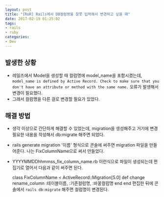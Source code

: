 ```yaml
---
layout: post
title: "[RoR] Rails에서 DB컬럼명을 잘못 입력해서 변경하고 싶을 때"
date: 2017-02-19 01:25:02
tags:
- rails
- ruby
categories:
- Dev
---
```


## 발생한 상황

* 레일즈에서 Model을 생성할 때 컬럼명에 model_name을 포함시켰는데, `model_name is defined by Active Record. Check to make sure that you don't have an attribute or method with the same name.` 오류가 발생해서 변경이 필요했다.
* 그래서 컬럼명을 다른 걸로 변경할 필요가 있었다.



## 해결 방법

* 생각 이상으로 간단하게 해결할 수 있었는데, migration을 생성해주고 거기에 변경 필요한 내용을 작성해서 db:migrate 해주면 되었다.

* rails generate migration '이름' 형식으로 콘솔에 써주면 migration 파일을 만들어준다. 나는 FixColumnName으로 써서 만들었다.

* YYYYMMDDhhmmss_fix_column_name.rb 이런식으로 파일이 생성되는데 편집기로 열어서 다음과 같이 써주면 된다.

  	class FixColumnName < ActiveRecord::Migration[5.0]
  		def change
  			rename_column :테이블이름, :기존컬럼명, :바꿀컬럼명
  	 	end
  	end
  편집한 뒤에 콘솔에서 `rails db:migrate` 해주면 컬럼명이 변경된다.
